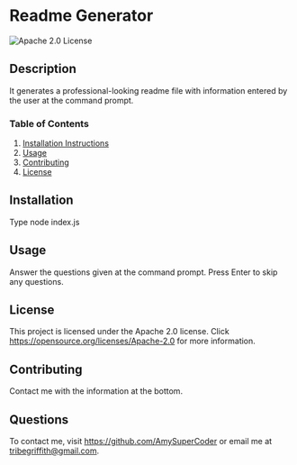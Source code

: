 
# Readme Generator


![Apache 2.0 License](https://img.shields.io/badge/license-Apache%202.0-blue)
    
## Description
It generates a professional-looking readme file with information entered by the user at the command prompt.

### Table of Contents
1. [Installation Instructions](#installation)
2. [Usage](#usage)
3. [Contributing](#contributing)
4. [License](#license)

    
## Installation
Type node index.js
    
## Usage
Answer the questions given at the command prompt. Press Enter to skip any questions.

## License
This project is licensed under the Apache 2.0 license. Click https://opensource.org/licenses/Apache-2.0 for more information.
    
## Contributing
Contact me with the information at the bottom.
    
## Questions

To contact me, visit https://github.com/AmySuperCoder or email me at tribegriffith@gmail.com.  
    